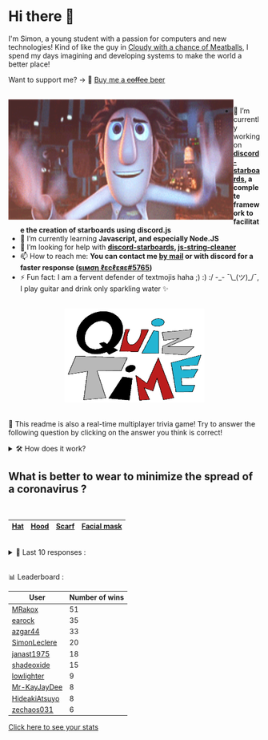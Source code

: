 # Hi there 👋

I'm Simon, a young student with a passion for computers and new technologies!
Kind of like the guy in [Cloudy with a chance of Meatballs](https://www.youtube.com/watch?v=dQw4w9WgXcQ), I spend my days imagining and developing systems to make the world a better place!

Want to support me? -> 🍺 [Buy me a ~~coffee~~ beer](https://www.buymeacoffee.com/SimonLeclere)

<br>

<img width="450" height="240" src="./assets/cloudyWithAChanceOfMeatBalls.gif" align=left>

- 🔭 I’m currently working on **[discord-starboards](https://github.com/SimonLeclere/discord-starboards), a complete framework to facilitate the creation of starboards using discord.js**
- 🌱 I’m currently learning **Javascript, and especially Node.JS**
- 🤔 I’m looking for help with **[discord-starboards](https://github.com/SimonLeclere/discord-starboards), [js-string-cleaner](https://github.com/SimonLeclere/Js-String-Cleaner)**
- 📫 How to reach me: **You can contact me [by mail](mailto:simon-leclere@orange.fr) or with discord for a faster response ([sιмση ℓεcℓεяε#5765](https://discord.com/invite/U2VGrkT))**
- ⚡ Fun fact: I am a fervent defender of textmojis haha ;) :) :/ -\_- ¯\\\_(ツ)\_/¯, I play guitar and drink only sparkling water ✨

<br>

<center><img width="280" height="187" src="./assets/quizTime.gif"></center>

<br>

🎲 This readme is also a real-time multiplayer trivia game! Try to answer the following question by clicking on the answer you think is correct!
<details>
  <summary>🛠️ How does it work?</summary>
  Each answer is a link to a pre-filled issue. When you press "Submit new issue", it triggers a Github action workflow that compares your answer with the correct answer, finds a new question and updates the readme.md file. Not bad huh?! This whole process only takes about 20 seconds!
</details>

## What is better to wear to minimize the spread of a coronavirus ?

<br>

| [Hat](https://github.com/SimonLeclere/SimonLeclere/issues/new?title=quiz%7C367%7CHat&body=Just%20click%20'Submit%20new%20issue'.) | [Hood](https://github.com/SimonLeclere/SimonLeclere/issues/new?title=quiz%7C367%7CHood&body=Just%20click%20'Submit%20new%20issue'.) | [Scarf](https://github.com/SimonLeclere/SimonLeclere/issues/new?title=quiz%7C367%7CScarf&body=Just%20click%20'Submit%20new%20issue'.) | [Facial mask](https://github.com/SimonLeclere/SimonLeclere/issues/new?title=quiz%7C367%7CFacial%20mask&body=Just%20click%20'Submit%20new%20issue'.) |
| - | - | - | - | 

<br>

<details>
  <summary>📒 Last 10 responses :</summary>

- **janast3369** answered **LeBaron** to `In Mexico, which family was massacred in the Sierra Madre in 2019 ?` (Good answer)
- **janast3369** answered **Dear Diary** to `What title from her second album was written by Britney Spears herself ?` (Good answer)
- **janast3369** answered **Xbox** to `What name is the video game console designed by Microsoft ?` (Good answer)
- **janast3369** answered **Libya** to `Tripoli is a city of Lebanon but also the capital of which country ?` (Good answer)
- **janast3369** answered **Power Editor** to `Which ad campaign management tool is now integrated into Instagram ?` (Good answer)
- **janast3369** answered **Noah** to `Who would have used a pigeon first as a carrier pigeon ?` (Good answer)
- **janast3369** answered **Bib** to `In competition, what do we put on the back of certain athletes to recognize them ?` (Good answer)
- **janast3369** answered **Milo Ventimiglia** to `With what other heroe did Hayden Pannetiere have the perfect love ?` (Good answer)
- **janast3369** answered **Donald Trump** to `Which American president expressed his deep thanks for the efforts led by China ?` (Good answer)
- **janast3369** answered **Heidi** to `Who was the little mountain girl of our childhood ?` (Good answer)

</details>

<br>

📊 Leaderboard :

| User | Number of wins |
|-|-|
| [MRakox](https://github.com/MRakox) | 51 |
| [earock](https://github.com/earock) | 35 |
| [azgar44](https://github.com/azgar44) | 33 |
| [SimonLeclere](https://github.com/SimonLeclere) | 20 |
| [janast1975](https://github.com/janast1975) | 18 |
| [shadeoxide](https://github.com/shadeoxide) | 15 |
| [lowlighter](https://github.com/lowlighter) | 9 |
| [Mr-KayJayDee](https://github.com/Mr-KayJayDee) | 8 |
| [HideakiAtsuyo](https://github.com/HideakiAtsuyo) | 8 |
| [zechaos031](https://github.com/zechaos031) | 6 |

[Click here to see your stats](https://github.com/SimonLeclere/SimonLeclere/issues/new?title=MyStats&body=Just%20click%20%27Submit%20new%20issue%27.)
